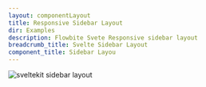 ```yaml
---
layout: componentLayout
title: Responsive Sidebar Layout
dir: Examples
description: Flowbite Svete Responsive sidebar layout
breadcrumb_title: Svelte Sidebar Layout
component_title: Sidebar Layou
---
```


<script>
  import { Img } from '$lib';
  const libFiles = {
    'GitHub Repo': 'https://github.com/shinokada/flowbite-sveltekit-responsive-sidebar-layout',
    Demo: 'https://sveltekit-sidebar-layout.vercel.app/'
  };
</script>

<Img src="/images/sveltekit-sidebar-layout-optimized.png" alt="sveltekit sidebar layout" />
